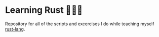 # Learning Rust 🦀🦀🦀

Repository for all of the scripts and excercises I do while teaching myself [rust-lang](https://www.rust-lang.org/).
